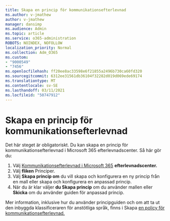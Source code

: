 ```yaml
---
title: Skapa en princip för kommunikationsefterlevnad
ms.author: v-jmathew
author: v-jmathew
manager: dansimp
ms.audience: Admin
ms.topic: article
ms.service: o365-administration
ROBOTS: NOINDEX, NOFOLLOW
localization_priority: Normal
ms.collection: Adm_O365
ms.custom:
- "9000549"
- "7456"
ms.openlocfilehash: ff20ee8ac33598e6f21855a2496b730ca60fd320
ms.sourcegitcommit: 6312ee31561db36104f32282d019d069ede69174
ms.translationtype: MT
ms.contentlocale: sv-SE
ms.lasthandoff: 03/11/2021
ms.locfileid: "50747912"
---
```

# <a name="create-a-communication-compliance-policy"></a>Skapa en princip för kommunikationsefterlevnad

Det här steget är obligatoriskt. Du kan skapa en princip för kommunikationsefterlevnad i Microsoft 365 efterlevnadscenter. Så här gör du:

1. Välj [Kommunikationsefterlevnad i Microsoft 365](https://go.microsoft.com/fwlink/?linkid=2130502) **efterlevnadscenter.**
2. Välj **fliken** Principer.
3. Välj **Skapa princip om** du vill skapa och konfigurera en ny princip från en mall eller skapa och konfigurera en anpassad princip.
4. När du är klar väljer **du Skapa princip** om du använder mallen eller **Skicka** om du använder guiden för anpassad princip.

Mer information, inklusive hur du använder principguiden och om att ta ut den inbyggda klassificeraren för anstötliga språk, finns i Skapa [en policy för kommunikationsefterlevnad.](https://go.microsoft.com/fwlink/?linkid=2129079)
